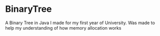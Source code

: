# BinaryTree
A Binary Tree in Java I made for my first year of University. Was made to help my understanding of how memory allocation works
